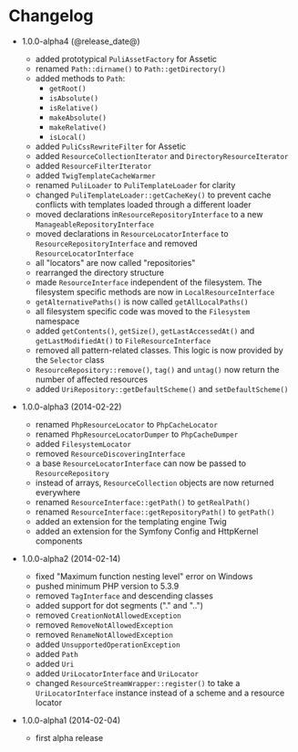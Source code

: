 Changelog
=========

* 1.0.0-alpha4 (@release_date@)

   * added prototypical `PuliAssetFactory` for Assetic
   * renamed `Path::dirname()` to `Path::getDirectory()`
   * added methods to `Path`:
      * `getRoot()`
      * `isAbsolute()`
      * `isRelative()`
      * `makeAbsolute()`
      * `makeRelative()`
      * `isLocal()`
   * added `PuliCssRewriteFilter` for Assetic
   * added `ResourceCollectionIterator` and `DirectoryResourceIterator`
   * added `ResourceFilterIterator`
   * added `TwigTemplateCacheWarmer`
   * renamed `PuliLoader` to `PuliTemplateLoader` for clarity
   * changed `PuliTemplateLoader::getCacheKey()` to prevent cache conflicts with
     templates loaded through a different loader
   * moved declarations in`ResourceRepositoryInterface` to a new
     `ManageableRepositoryInterface`
   * moved declarations in `ResourceLocatorInterface` to
     `ResourceRepositoryInterface` and removed `ResourceLocatorInterface`
   * all "locators" are now called "repositories"
   * rearranged the directory structure
   * made `ResourceInterface` independent of the filesystem. The filesystem
     specific methods are now in `LocalResourceInterface`
   * `getAlternativePaths()` is now called `getAllLocalPaths()`
   * all filesystem specific code was moved to the `Filesystem` namespace
   * added `getContents()`, `getSize()`, `getLastAccessedAt()` and 
     `getLastModifiedAt()` to `FileResourceInterface`
   * removed all pattern-related classes. This logic is now provided by the
     `Selector` class
   * `ResourceRepository::remove()`, `tag()` and `untag()` now return the number
     of affected resources
   * added `UriRepository::getDefaultScheme()` and `setDefaultScheme()`

* 1.0.0-alpha3 (2014-02-22)

   * renamed `PhpResourceLocator` to `PhpCacheLocator`
   * renamed `PhpResourceLocatorDumper` to `PhpCacheDumper`
   * added `FilesystemLocator`
   * removed `ResourceDiscoveringInterface`
   * a base `ResourceLocatorInterface` can now be passed to `ResourceRepository`
   * instead of arrays, `ResourceCollection` objects are now returned everywhere
   * renamed `ResourceInterface::getPath()` to `getRealPath()`
   * renamed `ResourceInterface::getRepositoryPath()` to `getPath()`
   * added an extension for the templating engine Twig
   * added an extension for the Symfony Config and HttpKernel components

* 1.0.0-alpha2 (2014-02-14)

   * fixed "Maximum function nesting level" error on Windows
   * pushed minimum PHP version to 5.3.9
   * removed `TagInterface` and descending classes
   * added support for dot segments ("." and "..")
   * removed `CreationNotAllowedException`
   * removed `RemoveNotAllowedException`
   * removed `RenameNotAllowedException`
   * added `UnsupportedOperationException`
   * added `Path`
   * added `Uri`
   * added `UriLocatorInterface` and `UriLocator`
   * changed `ResourceStreamWrapper::register()` to take a `UriLocatorInterface`
     instance instead of a scheme and a resource locator

* 1.0.0-alpha1 (2014-02-04)

   * first alpha release
